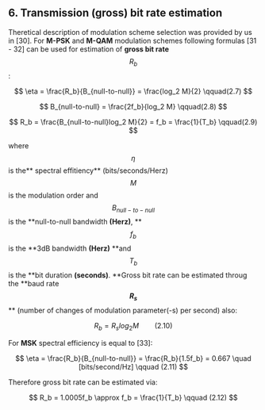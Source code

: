 ## 6. Transmission \(gross\) bit rate estimation

Theretical description of modulation scheme selection was provided by us in \[30\]. For **M-PSK** and **M-QAM** modulation schemes following formulas \[31 - 32\] can be used for estimation of **gross bit rate** $$R_b$$:


$$
\eta = \frac{R_b}{B_{null-to-null}} = \frac{log_2 M}{2}  \qquad(2.7)
$$



$$
B_{null-to-null} = \frac{2f_b}{log_2 M} \qquad(2.8)
$$



$$
R_b = \frac{B_{null-to-null}log_2 M}{2} = f_b = \frac{1}{T_b} \qquad(2.9)
$$


where $$\eta$$ is the** spectral effitiency** \(bits/seconds/Herz\) $$M$$ is the modulation order and $$B_{null-to-null} $$ is the **null-to-null bandwidth **\(Herz\)**, **$$f_b$$ is the **3dB bandwidth **\(Herz\)** **and $$T_b$$ is the **bit duration **\(seconds\)**. **Gross bit rate can be estimated throug the **baud rate **$$R_s$$** ** \(number of changes of modulation parameter\(-s\) per second\) also:


$$
R_b = R_slog_2 M \qquad(2.10)
$$


For **MSK** spectral efficiency is equal to \[33\]:


$$
\eta = \frac{R_b}{B_{null-to-null}} = \frac{R_b}{1.5f_b} = 0.667 \quad [bits/second/Hz] \qquad (2.11)
$$


Therefore gross bit rate can be estimated via:


$$
R_b = 1.0005f_b \approx f_b = \frac{1}{T_b} \qquad (2.12)
$$


